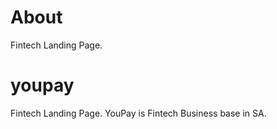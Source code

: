 # About
Fintech Landing Page.
# youpay
Fintech Landing Page. YouPay is Fintech Business base in SA. 
